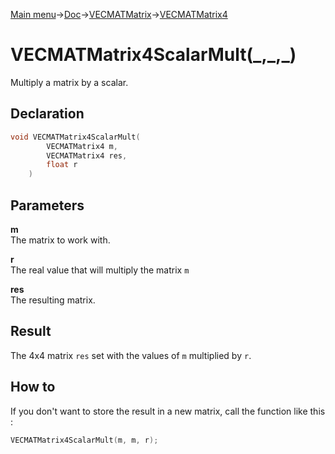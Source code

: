 [Main menu](../../../../Readme.md)->[Doc](../../../VECMATKit.md)->[VECMATMatrix](../../VECMATMatrix.md)->[VECMATMatrix4](../../VECMATMatrix4.md)

# VECMATMatrix4ScalarMult(\_,\_,\_)
Multiply a matrix by a scalar.

## **Declaration**
```C
void VECMATMatrix4ScalarMult(
		VECMATMatrix4 m,
		VECMATMatrix4 res,
		float r
	)
```


## **Parameters**
**m**  
The matrix to work with.

**r**  
The real value that will multiply the matrix `m`

**res**  
The resulting matrix.


## **Result**
The 4x4 matrix `res` set with the values of `m` multiplied by `r`.

## How to
If you don't want to store the result in a new matrix, call the function like this :

```C
VECMATMatrix4ScalarMult(m, m, r);
```
